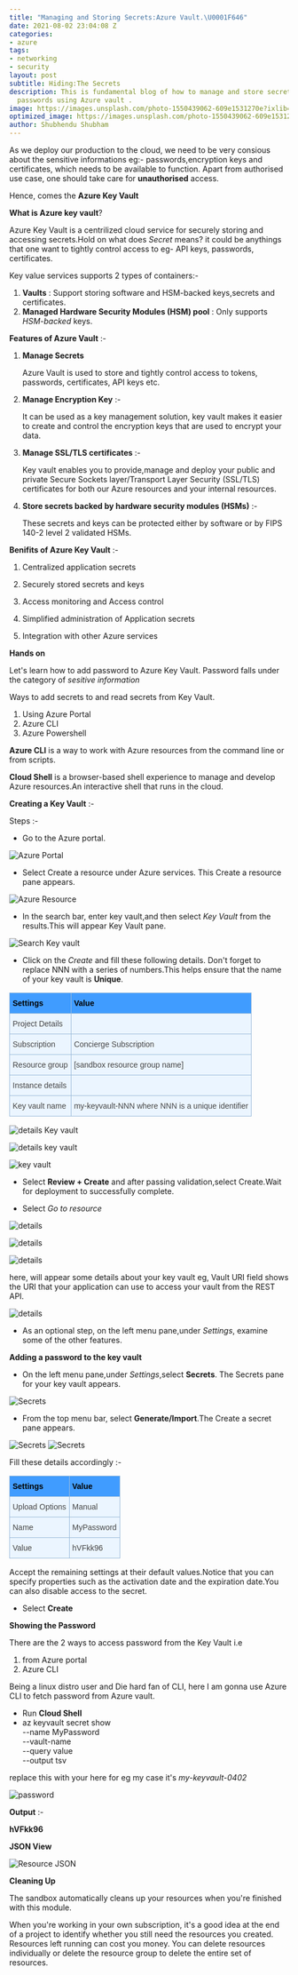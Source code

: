 ```yaml
---
title: "Managing and Storing Secrets:Azure Vault.\U0001F646"
date: 2021-08-02 23:04:08 Z
categories:
- azure
tags:
- networking
- security
layout: post
subtitle: Hiding:The Secrets
description: This is fundamental blog of how to manage and store secrets like certificates,
  passwords using Azure vault .
image: https://images.unsplash.com/photo-1550439062-609e1531270e?ixlib=rb-1.2.1&ixid=MnwxMjA3fDB8MHxwaG90by1wYWdlfHx8fGVufDB8fHx8&auto=format&fit=crop&w=800&q=80
optimized_image: https://images.unsplash.com/photo-1550439062-609e1531270e?ixlib=rb-1.2.1&ixid=MnwxMjA3fDB8MHxwaG90by1wYWdlfHx8fGVufDB8fHx8&auto=format&fit=crop&w=800&q=80
author: Shubhendu Shubham
---
```


As we deploy our production to the cloud, we need to be very consious about the sensitive informations eg:- passwords,encryption keys and certificates, which needs to be available to function. Apart from authorised use case, one should take care for **unauthorised** access.

Hence, comes the **Azure Key Vault**

**What is Azure key vault**?

Azure Key Vault is a centrilized cloud service for securely storing and accessing secrets.Hold on what does _Secret_ means? it could be anythings that one want to tightly control access to eg- API keys, passwords, certificates.

Key value services supports 2 types of containers:-

1.  **Vaults** : Support storing software and HSM-backed keys,secrets and certificates.
2.  **Managed Hardware Security Modules (HSM) pool** : Only supports _HSM-backed_ keys.

**Features of Azure Vault** :-

1. **Manage Secrets**

   Azure Vault is used to store and tightly control access to tokens, passwords, certificates, API keys etc.

2. **Manage Encryption Key** :-

   It can be used as a key management solution, key vault makes it easier to create and control the encryption keys that are used to encrypt your data.

3. **Manage SSL/TLS certificates** :-

   Key vault enables you to provide,manage and deploy your public and private Secure Sockets layer/Transport Layer Security (SSL/TLS) certificates for both our Azure resources and your internal resources.

4. **Store secrets backed by hardware security modules (HSMs)** :-

   These secrets and keys can be protected either by software or by FIPS 140-2 level 2 validated HSMs.

**Benifits of Azure Key Vault** :-

1. Centralized application secrets

2. Securely stored secrets and keys

3. Access monitoring and Access control

4. Simplified administration of Application secrets

5. Integration with other Azure services

**Hands on**

Let's learn how to add password to Azure Key Vault. Password falls under the category of _sesitive information_

Ways to add secrets to and read secrets from Key Vault.

1. Using Azure Portal
2. Azure CLI
3. Azure Powershell

**Azure CLI** is a way to work with Azure resources from the command line or from scripts.

**Cloud Shell** is a browser-based shell experience to manage and develop Azure resources.An interactive shell that runs in the cloud.

**Creating a Key Vault** :-

Steps :-

- Go to the Azure portal.

![Azure Portal](/assets/img/a/01.jpg)

- Select Create a resource under Azure services. This Create a resource pane appears.

![Azure Resource ](/assets/img/a/one.jpg)

- In the search bar, enter key vault,and then select _Key Vault_ from the results.This will appear Key Vault pane.

![Search Key vault](/assets/img/a/2.jpg)

- Click on the _Create_ and fill these following details. Don't forget to replace NNN with a series of numbers.This helps ensure that the name of your key vault is **Unique**.

<style type="text/css">
.tg  {border-collapse:collapse;border-color:#9ABAD9;border-spacing:0;}
.tg td{background-color:#EBF5FF;border-color:#9ABAD9;border-style:solid;border-width:1px;color:#444;
  font-family:Arial, sans-serif;font-size:14px;overflow:hidden;padding:10px 5px;word-break:normal;}
.tg th{background-color:#409cff;border-color:#9ABAD9;border-style:solid;border-width:1px;color:#fff;
  font-family:Arial, sans-serif;font-size:14px;font-weight:normal;overflow:hidden;padding:10px 5px;word-break:normal;}
.tg .tg-0lax{text-align:left;vertical-align:top}
</style>
<table class="tg">
<thead>
  <tr>
    <th class="tg-0lax"><span style="font-weight:bold;color:#000">Settings</span></th>
    <th class="tg-0lax"><span style="font-weight:bold;color:#000">Value</span></th>
  </tr>
</thead>
<tbody>
  <tr>
    <td class="tg-0lax">Project Details</td>
    <td class="tg-0lax"></td>
  </tr>
  <tr>
    <td class="tg-0lax">Subscription</td>
    <td class="tg-0lax">Concierge Subscription</td>
  </tr>
  <tr>
    <td class="tg-0lax">Resource group</td>
    <td class="tg-0lax">[sandbox resource group name]</td>
  </tr>
  <tr>
    <td class="tg-0lax">Instance details</td>
    <td class="tg-0lax"></td>
  </tr>
  <tr>
    <td class="tg-0lax">Key vault name</td>
    <td class="tg-0lax">my-keyvault-NNN where NNN is a unique identifier</td>
  </tr>
</tbody>
</table>

![details Key vault ](/assets/img/a/3.jpg)

![details key vault ](/assets/img/a/4.jpg)

![key vault ](/assets/img/a/5.jpg)

- Select **Review + Create** and after passing validation,select Create.Wait for deployment to successfully complete.

- Select _Go to resource_

![details](/assets/img/a/6.jpg)

![details](/assets/img/a/7.jpg)

![details](/assets/img/a/8.jpg)

here, will appear some details about your key vault eg, Vault URI field shows the URI that your application can use to access your vault from the REST API.

![details](/assets/img/a/9.jpg)

- As an optional step, on the left menu pane,under _Settings_, examine some of the other features.

**Adding a password to the key vault**

- On the left menu pane,under _Settings_,select **Secrets**. The Secrets pane for your key vault appears.

![Secrets](/assets/img/a/11.jpg)

- From the top menu bar, select **Generate/Import**.The Create a secret pane appears.

![Secrets](/assets/img/a/10.jpg)
![Secrets](/assets/img/a/12.jpg)

Fill these details accordingly :-

<style type="text/css">
.tg  {border-collapse:collapse;border-color:#9ABAD9;border-spacing:0;}
.tg td{background-color:#EBF5FF;border-color:#9ABAD9;border-style:solid;border-width:1px;color:#444;
  font-family:Arial, sans-serif;font-size:14px;overflow:hidden;padding:10px 5px;word-break:normal;}
.tg th{background-color:#409cff;border-color:#9ABAD9;border-style:solid;border-width:1px;color:#fff;
  font-family:Arial, sans-serif;font-size:14px;font-weight:normal;overflow:hidden;padding:10px 5px;word-break:normal;}
.tg .tg-0lax{text-align:left;vertical-align:top}
</style>
<table class="tg">
<thead>
  <tr>
    <th class="tg-0lax"><span style="font-weight:bold;color:#000">Settings</span></th>
    <th class="tg-0lax"><span style="font-weight:bold;color:#000">Value</span></th>
  </tr>
</thead>
<tbody>
  <tr>
    <td class="tg-0lax">Upload Options</td>
    <td class="tg-0lax">Manual</td>
  </tr>
  <tr>
    <td class="tg-0lax">Name</td>
    <td class="tg-0lax">MyPassword</td>
  </tr>
  <tr>
    <td class="tg-0lax">Value</td>
    <td class="tg-0lax">hVFkk96</td>
  </tr>
</tbody>
</table>

Accept the remaining settings at their default values.Notice that you can specify properties such as the activation date and the expiration date.You can also disable access to the secret.

- Select **Create**

**Showing the Password**

There are the 2 ways to access password from the Key Vault i.e

1. from Azure portal
2. Azure CLI

Being a linux distro user and Die hard fan of CLI, here I am gonna use Azure CLI to fetch password from Azure vault.

- Run **Cloud Shell**
- az keyvault secret show \
  --name MyPassword \
  --vault-name <my-keyvault-NNN> \
  --query value \
  --output tsv

**<my-keyvault-NNN>** replace this with your here for eg my case it's _my-keyvault-0402_

![password](/assets/img/a/13.jpg)

**Output** :-

**hVFkk96**

**JSON View**

![Resource JSON](/assets/img/a/14.jpg)

**Cleaning Up**

The sandbox automatically cleans up your resources when you're finished with this module.

When you're working in your own subscription, it's a good idea at the end of a project to identify whether you still need the resources you created. Resources left running can cost you money. You can delete resources individually or delete the resource group to delete the entire set of resources.
